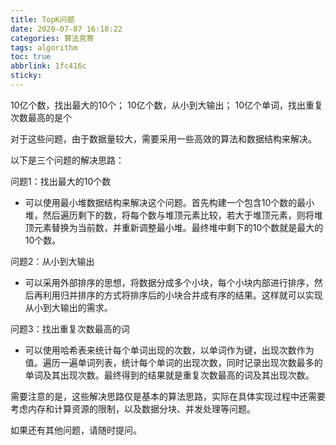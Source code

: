 ```yaml
---
title: TopK问题
date: 2020-07-07 16:18:22
categories: 算法竞赛
tags: algorithm
toc: true
abbrlink: 1fc416c
sticky:
---
```


10亿个数，找出最大的10个；
10亿个数，从小到大输出；
10亿个单词，找出重复次数最高的是个

对于这些问题，由于数据量较大，需要采用一些高效的算法和数据结构来解决。

<!-- more -->

以下是三个问题的解决思路：

问题1：找出最大的10个数

- 可以使用最小堆数据结构来解决这个问题。首先构建一个包含10个数的最小堆，然后遍历剩下的数，将每个数与堆顶元素比较，若大于堆顶元素，则将堆顶元素替换为当前数，并重新调整最小堆。最终堆中剩下的10个数就是最大的10个数。

问题2：从小到大输出

- 可以采用外部排序的思想，将数据分成多个小块，每个小块内部进行排序，然后再利用归并排序的方式将排序后的小块合并成有序的结果。这样就可以实现从小到大输出的需求。

问题3：找出重复次数最高的词

- 可以使用哈希表来统计每个单词出现的次数，以单词作为键，出现次数作为值。遍历一遍单词列表，统计每个单词的出现次数，同时记录出现次数最多的单词及其出现次数。最终得到的结果就是重复次数最高的词及其出现次数。

需要注意的是，这些解决思路仅是基本的算法思路，实际在具体实现过程中还需要考虑内存和计算资源的限制，以及数据分块、并发处理等问题。

如果还有其他问题，请随时提问。